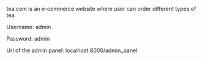 tea.com is an e-commerce website where user can order different types of tea.

Username: admin

Password: admin

Url of the admin panel: localhost:8000/admin_panel
